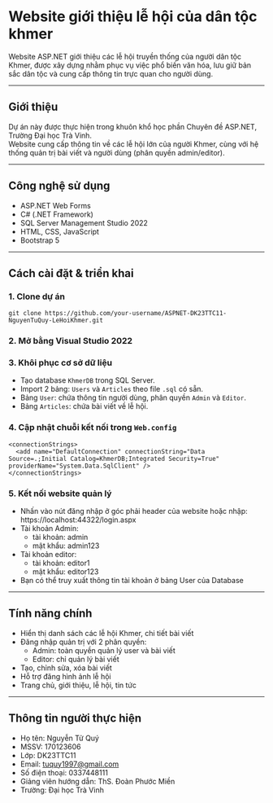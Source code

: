# Website  giới thiệu lễ hội của dân tộc khmer

Website ASP.NET giới thiệu các lễ hội truyền thống của người dân tộc Khmer, được xây dựng nhằm phục vụ việc phổ biến văn hóa, lưu giữ bản sắc dân tộc và cung cấp thông tin trực quan cho người dùng.

---

## Giới thiệu

Dự án này được thực hiện trong khuôn khổ học phần Chuyên đề ASP.NET, Trường Đại học Trà Vinh.  
Website cung cấp thông tin về các lễ hội lớn của người Khmer, cùng với hệ thống quản trị bài viết và người dùng (phân quyền admin/editor).

---

## Công nghệ sử dụng

- ASP.NET Web Forms
- C# (.NET Framework)
- SQL Server Management Studio 2022
- HTML, CSS, JavaScript
- Bootstrap 5

---

## Cách cài đặt & triển khai

### 1. Clone dự án
```
git clone https://github.com/your-username/ASPNET-DK23TTC11-NguyenTuQuy-LeHoiKhmer.git
```

### 2. Mở bằng Visual Studio 2022

### 3. Khôi phục cơ sở dữ liệu
- Tạo database `KhmerDB` trong SQL Server.
- Import 2 bảng: `Users` và `Articles` theo file `.sql` có sẵn.
- Bảng `User`: chứa thông tin người dùng, phân quyền `Admin` và `Editor`.
- Bảng `Articles`: chứa bài viết về lễ hội.

### 4. Cập nhật chuỗi kết nối trong `Web.config`
```
<connectionStrings>
  <add name="DefaultConnection" connectionString="Data Source=.;Initial Catalog=KhmerDB;Integrated Security=True" providerName="System.Data.SqlClient" />
</connectionStrings>
```
### 5. Kết nối website quản lý
- Nhấn vào nút đăng nhập ở góc phải header của website hoặc nhập: https://localhost:44322/login.aspx
- Tài khoản Admin:
    - tài khoản: admin
    - mật khẩu: admin123
- Tài khoản editor:
    - tài khoản: editor1
    - mật khẩu: editor123
- Bạn có thể truy xuất thông tin tài khoản ở bảng User của Database
---

## Tính năng chính

- Hiển thị danh sách các lễ hội Khmer, chi tiết bài viết
- Đăng nhập quản trị với 2 phân quyền:
  - Admin: toàn quyền quản lý user và bài viết
  - Editor: chỉ quản lý bài viết
- Tạo, chỉnh sửa, xóa bài viết
- Hỗ trợ đăng hình ảnh lễ hội
- Trang chủ, giới thiệu, lễ hội, tin tức

---


## Thông tin người thực hiện
- Họ tên: Nguyễn Tử Quý  
- MSSV: 170123606  
- Lớp: DK23TTC11
- Email: tuquy1997@gmail.com
- Số điện thoại: 0337448111 
- Giảng viên hướng dẫn: ThS. Đoàn Phước Miền  
- Trường: Đại học Trà Vinh
